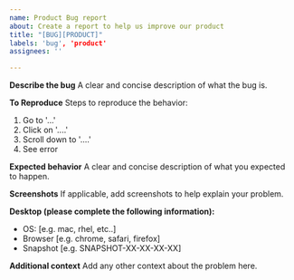 ```yaml
---
name: Product Bug report
about: Create a report to help us improve our product
title: "[BUG][PRODUCT]"
labels: 'bug', 'product'
assignees: ''

---
```


**Describe the bug**
A clear and concise description of what the bug is.

**To Reproduce**
Steps to reproduce the behavior:
1. Go to '...'
2. Click on '....'
3. Scroll down to '....'
4. See error

**Expected behavior**
A clear and concise description of what you expected to happen.

**Screenshots**
If applicable, add screenshots to help explain your problem.

**Desktop (please complete the following information):**
 - OS: [e.g. mac, rhel, etc..]
 - Browser [e.g. chrome, safari, firefox]
 - Snapshot [e.g. SNAPSHOT-XX-XX-XX-XX]

**Additional context**
Add any other context about the problem here.
